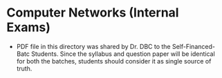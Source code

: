 # Computer Networks (Internal Exams)
- PDF file in this directory was shared by Dr. DBC to the Self-Financed-Batc Students. Since the syllabus and question paper will be identical for both the batches, students should consider it as single source of truth.